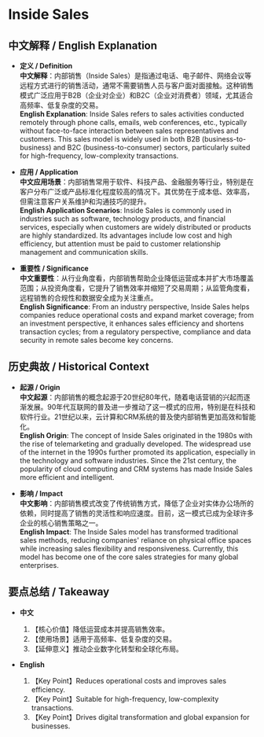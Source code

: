 # Inside Sales

## 中文解释 / English Explanation

* **定义 / Definition**  
  **中文解释**：内部销售（Inside Sales）是指通过电话、电子邮件、网络会议等远程方式进行的销售活动，通常不需要销售人员与客户面对面接触。这种销售模式广泛应用于B2B（企业对企业）和B2C（企业对消费者）领域，尤其适合高频率、低复杂度的交易。  
  **English Explanation**: Inside Sales refers to sales activities conducted remotely through phone calls, emails, web conferences, etc., typically without face-to-face interaction between sales representatives and customers. This sales model is widely used in both B2B (business-to-business) and B2C (business-to-consumer) sectors, particularly suited for high-frequency, low-complexity transactions.

* **应用 / Application**  
  **中文应用场景**：内部销售常用于软件、科技产品、金融服务等行业，特别是在客户分布广泛或产品标准化程度较高的情况下。其优势在于成本低、效率高，但需注意客户关系维护和沟通技巧的提升。  
  **English Application Scenarios**: Inside Sales is commonly used in industries such as software, technology products, and financial services, especially when customers are widely distributed or products are highly standardized. Its advantages include low cost and high efficiency, but attention must be paid to customer relationship management and communication skills.

* **重要性 / Significance**  
  **中文重要性**：从行业角度看，内部销售帮助企业降低运营成本并扩大市场覆盖范围；从投资角度看，它提升了销售效率并缩短了交易周期；从监管角度看，远程销售的合规性和数据安全成为关注重点。  
  **English Significance**: From an industry perspective, Inside Sales helps companies reduce operational costs and expand market coverage; from an investment perspective, it enhances sales efficiency and shortens transaction cycles; from a regulatory perspective, compliance and data security in remote sales become key concerns.

## 历史典故 / Historical Context

* **起源 / Origin**  
  **中文起源**：内部销售的概念起源于20世纪80年代，随着电话营销的兴起而逐渐发展。90年代互联网的普及进一步推动了这一模式的应用，特别是在科技和软件行业。21世纪以来，云计算和CRM系统的普及使内部销售更加高效和智能化。  
  **English Origin**: The concept of Inside Sales originated in the 1980s with the rise of telemarketing and gradually developed. The widespread use of the internet in the 1990s further promoted its application, especially in the technology and software industries. Since the 21st century, the popularity of cloud computing and CRM systems has made Inside Sales more efficient and intelligent.

* **影响 / Impact**  
  **中文影响**：内部销售模式改变了传统销售方式，降低了企业对实体办公场所的依赖，同时提高了销售的灵活性和响应速度。目前，这一模式已成为全球许多企业的核心销售策略之一。  
  **English Impact**: The Inside Sales model has transformed traditional sales methods, reducing companies' reliance on physical office spaces while increasing sales flexibility and responsiveness. Currently, this model has become one of the core sales strategies for many global enterprises.

## 要点总结 / Takeaway

* **中文**  
  1. 【核心价值】降低运营成本并提高销售效率。
  2. 【使用场景】适用于高频率、低复杂度的交易。
  3. 【延伸意义】推动企业数字化转型和全球化布局。

* **English**  
  1. 【Key Point】Reduces operational costs and improves sales efficiency.
  2. 【Key Point】Suitable for high-frequency, low-complexity transactions.
  3. 【Key Point】Drives digital transformation and global expansion for businesses.